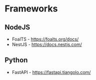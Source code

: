 # Frameworks

## NodeJS
- FoalTS - https://foalts.org/docs/
- NestJS - https://docs.nestjs.com/

## Python
- FastAPI - https://fastapi.tiangolo.com/
